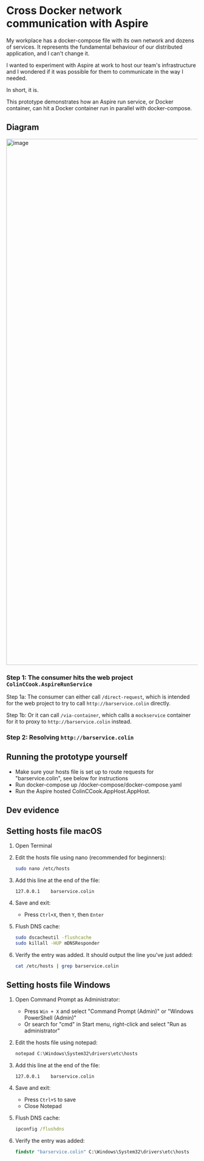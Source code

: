 # Cross Docker network communication with Aspire

My workplace has a docker-compose file with its own network and dozens of services. It represents the fundamental behaviour of our distributed application, and I can't change it.

I wanted to experiment with Aspire at work to host our team's infrastructure and I wondered if it was possible for them to communicate in the way I needed.

In short, it is.

This prototype demonstrates how an Aspire run service, or Docker container, can hit a Docker container run in parallel with docker-compose.

## Diagram

<img width="3587" height="1382" alt="image" src="https://github.com/user-attachments/assets/9c3f46b3-d39f-4d44-86a2-164819dfdb90" />

### Step 1: The consumer hits the web project `ColinCCook.AspireRunService`

Step 1a: The consumer can either call `/direct-request`, which is intended for the web project to try to call `http://barservice.colin` directly.

Step 1b: Or it can call `/via-container`, which calls a `mockservice` container for it to proxy to `http://barservice.colin` instead.

### Step 2: Resolving `http://barservice.colin`


## Running the prototype yourself

- Make sure your hosts file is set up to route requests for "barservice.colin", see below for instructions
- Run docker-compose up /docker-compose/docker-compose.yaml
- Run the Aspire hosted ColinCCook.AppHost.AppHost. 

## Dev evidence

## Setting hosts file macOS

1. Open Terminal
2. Edit the hosts file using nano (recommended for beginners):
   ```bash
   sudo nano /etc/hosts
   ```

3. Add this line at the end of the file:
   ```
   127.0.0.1    barservice.colin
   ```

4. Save and exit:
   - Press `Ctrl+X`, then `Y`, then `Enter`

5. Flush DNS cache:
   ```bash
   sudo dscacheutil -flushcache
   sudo killall -HUP mDNSResponder
   ```

6. Verify the entry was added. It should output the line you've just added:
   ```bash
   cat /etc/hosts | grep barservice.colin
   ```

## Setting hosts file Windows

1. Open Command Prompt as Administrator:
   - Press `Win + X` and select "Command Prompt (Admin)" or "Windows PowerShell (Admin)"
   - Or search for "cmd" in Start menu, right-click and select "Run as administrator"

2. Edit the hosts file using notepad:
   ```cmd
   notepad C:\Windows\System32\drivers\etc\hosts
   ```

3. Add this line at the end of the file:
   ```
   127.0.0.1    barservice.colin
   ```

4. Save and exit:
   - Press `Ctrl+S` to save
   - Close Notepad

5. Flush DNS cache:
   ```cmd
   ipconfig /flushdns
   ```

6. Verify the entry was added:
   ```cmd
   findstr "barservice.colin" C:\Windows\System32\drivers\etc\hosts
   ```
